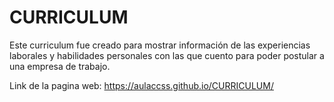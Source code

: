 # CURRICULUM

Este curriculum fue creado para mostrar información de las experiencias laborales y habilidades personales con las que cuento para poder postular a una empresa de trabajo.

Link de la pagina web:  https://aulaccss.github.io/CURRICULUM/
